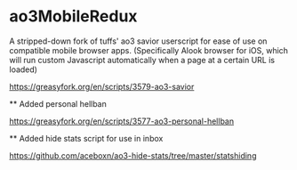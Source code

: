 # ao3MobileRedux
A stripped-down fork of tuffs' ao3 savior userscript for ease of use on compatible mobile browser apps. 
(Specifically Alook browser for iOS, which will run custom Javascript automatically when a page at a certain URL is loaded)

https://greasyfork.org/en/scripts/3579-ao3-savior

** Added personal hellban

https://greasyfork.org/en/scripts/3577-ao3-personal-hellban

** Added hide stats script for use in inbox

https://github.com/aceboxn/ao3-hide-stats/tree/master/statshiding

